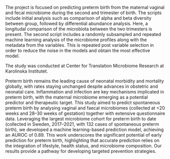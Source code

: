 The project is focused on predicting preterm birth from the maternal vaginal and fecal microbiome during the second and trimester of birth.
The scripts include initial analysis such as comparison of alpha and beta diversity between group, followed by differential abundance analysis. Here, a longitudal comparison of the microbiota between the two trimesters is present.
The second script includes a randomly subsampled and repeated machine learning analysis of the microbiome profiles along with the metadata from the variables.
This is repeated post variable selection in order to reduce the noise in the models and obtain the most effective model.


The study was conducted at Center for Translation Microbiome Research at Karolinska Institutet.


Preterm birth remains the leading cause of neonatal morbidity and mortality globally,
with rates staying unchanged despite advances in obstetric and neonatal care.
Inflammation and infection are key mechanisms implicated in preterm birth, with the
maternal microbiome emerging as a potential predictor and therapeutic target. This
study aimed to predict spontaneous preterm birth by analysing vaginal and faecal
microbiomes (collected at <20 weeks and 28–30 weeks of gestation) together with
extensive questionnaire data. Leveraging the largest microbiome cohort for preterm
birth to date (collected in Sweden, 2017–2021, with 132 cases of spontaneous preterm
birth), we developed a machine learning-based prediction model, achieving an AUROC
of 0.89. This work underscores the significant potential of early prediction for preterm
birth, highlighting that accurate prediction relies on the integration of lifestyle, health
status, and microbiome composition. Our results provide a pathway for developing
targeted prevention strategies.

